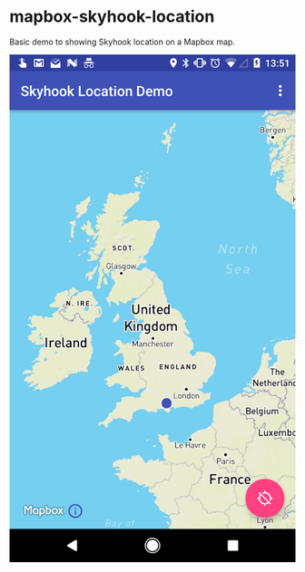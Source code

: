 # mapbox-skyhook-location
Basic demo to showing Skyhook location on a Mapbox map.

![](screenshot_small.png)
